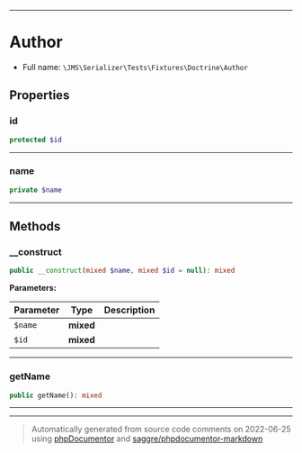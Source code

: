 ***

# Author





* Full name: `\JMS\Serializer\Tests\Fixtures\Doctrine\Author`



## Properties


### id



```php
protected $id
```






***

### name



```php
private $name
```






***

## Methods


### __construct



```php
public __construct(mixed $name, mixed $id = null): mixed
```








**Parameters:**

| Parameter | Type | Description |
|-----------|------|-------------|
| `$name` | **mixed** |  |
| `$id` | **mixed** |  |




***

### getName



```php
public getName(): mixed
```











***


***
> Automatically generated from source code comments on 2022-06-25 using [phpDocumentor](http://www.phpdoc.org/) and [saggre/phpdocumentor-markdown](https://github.com/Saggre/phpDocumentor-markdown)

